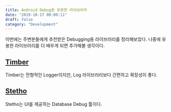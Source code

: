 ```yaml
---
title: Android Debug용 유용한 라이브러리
date: "2019-10-17 00:00:11"
draft: false
category: "Development"
---
```


이번에는 주변분들에게 추천받은 Debugging용 라이브러리를 정리해보았다. 나중에 유용한 라이브러리를 더 배우게 되면 추가해볼 생각이다.

## [Timber](https://github.com/JakeWharton/timber/)

Timber는 전형적인 Logger이지만, Log 라이브러리보다 간편하고 확장성이 좋다.

## [Stetho](http://facebook.github.io/stetho/)

Stetho는 UI를 제공하는 Database Debug 툴이다.
